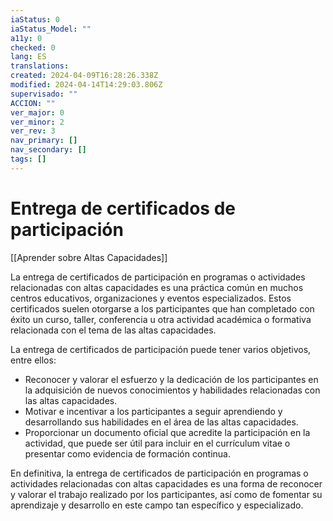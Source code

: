 ```yaml
---
iaStatus: 0
iaStatus_Model: ""
a11y: 0
checked: 0
lang: ES
translations: 
created: 2024-04-09T16:28:26.338Z
modified: 2024-04-14T14:29:03.806Z
supervisado: ""
ACCION: ""
ver_major: 0
ver_minor: 2
ver_rev: 3
nav_primary: []
nav_secondary: []
tags: []
---
```

# Entrega de certificados de participación

[[Aprender sobre Altas Capacidades]]

La entrega de certificados de participación en programas o actividades relacionadas con altas capacidades es una práctica común en muchos centros educativos, organizaciones y eventos especializados. Estos certificados suelen otorgarse a los participantes que han completado con éxito un curso, taller, conferencia u otra actividad académica o formativa relacionada con el tema de las altas capacidades.

La entrega de certificados de participación puede tener varios objetivos, entre ellos:

- Reconocer y valorar el esfuerzo y la dedicación de los participantes en la adquisición de nuevos conocimientos y habilidades relacionadas con las altas capacidades.
- Motivar e incentivar a los participantes a seguir aprendiendo y desarrollando sus habilidades en el área de las altas capacidades.
- Proporcionar un documento oficial que acredite la participación en la actividad, que puede ser útil para incluir en el currículum vitae o presentar como evidencia de formación continua.

En definitiva, la entrega de certificados de participación en programas o actividades relacionadas con altas capacidades es una forma de reconocer y valorar el trabajo realizado por los participantes, así como de fomentar su aprendizaje y desarrollo en este campo tan específico y especializado.
